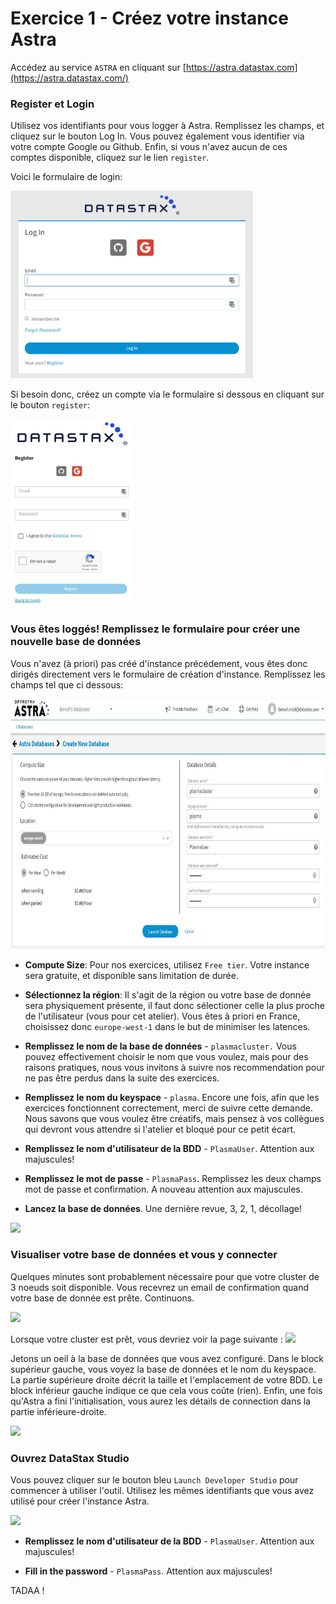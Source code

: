 # Exercice 1 - Créez votre instance Astra


Accédez au service `ASTRA` en cliquant sur [https://astra.datastax.com](https://astra.datastax.com/)

### Register et Login

Utilisez vos identifiants pour vous logger à Astra. Remplissez les champs, et cliquez sur le bouton Log In.
Vous pouvez également vous identifier via votre compte Google ou Github.
Enfin, si vous n'avez aucun de ces comptes disponible, cliquez sur le lien `register`.

Voici le formulaire de login:

<img src="https://github.com/Ben-dse/cassandra-workshop-online/blob/master/images/astra_login.JPG" height="300" />

Si besoin donc, créez un compte via le formulaire si dessous  en cliquant sur le bouton `register`:

<img src="https://github.com/Ben-dse/cassandra-workshop-online/blob/master/images/astra_register.JPG" height="300" />


### Vous êtes loggés! Remplissez le formulaire pour créer une nouvelle base de données

Vous n'avez (à priori) pas créé d'instance précédement, vous êtes donc dirigés directement vers le formulaire de création d'instance.
Remplissez les champs tel que ci dessous:

<img src="https://github.com/Ben-dse/cassandra-workshop-online/blob/master/images/astra_newdb.JPG" height="400" />


- **Compute Size**: Pour nos exercices, utilisez `Free tier`. Votre instance sera gratuite, et disponible sans limitation de durée.

- **Sélectionnez la région**: Il s'agit de la région ou votre base de donnée sera physiquement présente, il faut donc sélectioner celle la plus proche de l'utilisateur (vous pour cet atelier). Vous êtes à priori en France, choisissez donc `europe-west-1` dans le but de minimiser les latences.

- **Remplissez le nom de la base de données** - `plasmacluster.` Vous pouvez effectivement choisir le nom que vous voulez, mais pour des raisons pratiques, nous vous invitons à suivre nos recommendation pour ne pas être perdus dans la suite des exercices.

- **Remplissez le nom du keyspace** - `plasma`. Encore une fois, afin que les exercices fonctionnent correctement, merci de suivre cette demande. Nous savons que vous voulez être créatifs, mais pensez à vos collègues qui devront vous attendre si l'atelier et bloqué pour ce petit écart.

- **Remplissez le nom d'utilisateur de la BDD** - `PlasmaUser`. Attention aux majuscules!

- **Remplissez le mot de passe** - `PlasmaPass`. Remplissez les deux champs mot de passe et confirmation. A nouveau attention aux majuscules.

- **Lancez la base de données**. Une dernière revue, 3, 2, 1, décollage!


<img src="https://raw.githubusercontent.com/DataStax-Academy/cassandra-workshop-online/master/images/04.png" height="300" />


### Visualiser votre base de données et vous y connecter

Quelques minutes sont probablement nécessaire pour que votre cluster de 3 noeuds soit disponible. Vous recevrez un email de confirmation quand votre base de donnée est prête. Continuons.


<img src="https://raw.githubusercontent.com/DataStax-Academy/cassandra-workshop-online/master/images/05.png" height="300" />


Lorsque votre cluster est prêt, vous devriez voir la page suivante :
<img src="https://raw.githubusercontent.com/DataStax-Academy/cassandra-workshop-online/master/images/06.png" height="100" />


Jetons un oeil à la base de données que vous avez configuré. Dans le block supérieur gauche, vous voyez la base de données et le nom du keyspace. La partie supérieure droite décrit la taille et l'emplacement de votre BDD. Le block inférieur gauche indique ce que cela vous coûte (rien). Enfin, une fois qu'Astra a fini l'initialisation, vous aurez les détails de connection dans la partie inférieure-droite.

<img src="https://raw.githubusercontent.com/DataStax-Academy/cassandra-workshop-online/master/images/07.png" height="100" />


### Ouvrez DataStax Studio


Vous pouvez cliquer sur le bouton bleu `Launch Developer Studio` pour commencer à utiliser l'outil. Utilisez les mêmes identifiants que vous avez utilisé pour créer l'instance Astra.

<img src="https://raw.githubusercontent.com/DataStax-Academy/cassandra-workshop-online/master/images/08.png" height="300" />


- **Remplissez le nom d'utilisateur de la BDD** - `PlasmaUser`. Attention aux majuscules!

- **Fill in the password** - `PlasmaPass`. Attention aux majuscules!

TADAA !


